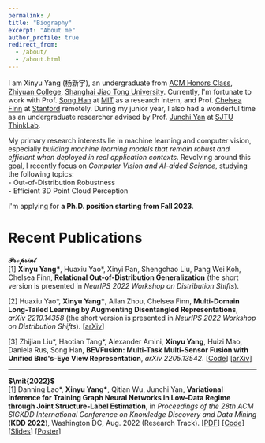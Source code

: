 ```yaml
---
permalink: /
title: "Biography"
excerpt: "About me"
author_profile: true
redirect_from: 
  - /about/
  - /about.html
---
```


I am Xinyu Yang (杨新宇), an undergraduate from [ACM Honors Class](https://acm.sjtu.edu.cn/home), [Zhiyuan College](http://zhiyuan.sjtu.edu.cn/), [Shanghai Jiao Tong University](https://en.sjtu.edu.cn/). Currently, I'm fortunate to work with Prof. [Song Han](https://songhan.mit.edu/) at [MIT](https://www.mit.edu/) as a research intern, and Prof. [Chelsea Finn](https://ai.stanford.edu/~cbfinn/) at [Stanford](https://www.stanford.edu/) remotely. During my junior year, I also had a wonderful time as an undergraduate researcher advised by Prof. [Junchi Yan](https://thinklab.sjtu.edu.cn/) at [SJTU ThinkLab](https://thinklab.sjtu.edu.cn/).  

My primary research interests lie in machine learning and computer vision, especially *building machine learning models that remain robust and efficient when deployed in real application contexts*. Revolving around this goal, I recently focus on *Computer Vision and AI-aided Science*, studying the following topics:  
	- Out-of-Distribution Robustness    
	- Efficient 3D Point Cloud Perception

I'm applying for **a Ph.D. position starting from Fall 2023**.

# Recent Publications

**$\mathcal{Preprint}$**  
[1] **Xinyu Yang\***, Huaxiu Yao\*, Xinyi Pan, Shengchao Liu, Pang Wei Koh, Chelsea Finn, **Relational Out‑of‑Distribution Generalization** (the short version is presented in *NeurIPS 2022 Workshop on Distribution Shifts*). 

[2] Huaxiu Yao\*, **Xinyu Yang\***, Allan Zhou, Chelsea Finn, **Multi-Domain Long-Tailed Learning by Augmenting Disentangled Representations**, *arXiv 2210.14358* (the short version is presented in *NeurIPS 2022 Workshop on Distribution Shifts*). [[arXiv](https://arxiv.org/abs/2210.14358)]

[3] Zhijian Liu\*, Haotian Tang\*, Alexander Amini, **Xinyu Yang**, Huizi Mao, Daniela Rus, Song Han, **BEVFusion: Multi-Task Multi-Sensor Fusion with Unified Bird's-Eye View Representation**, *arXiv 2205.13542*. [[Code](https://github.com/mit-han-lab/bevfusion)] [[arXiv](https://arxiv.org/abs/2205.13542)]  

***

**$\mit{2022}$**    
[1] Danning Lao\*, **Xinyu Yang\***, Qitian Wu, Junchi Yan, **Variational Inference for Training Graph Neural Networks in Low-Data Regime through Joint Structure-Label Estimation**, in *Proceedings of the 28th ACM SIGKDD International Conference on Knowledge Discovery and Data Mining* (**KDD 2022**), Washington DC, Aug. 2022 (Research Track). [[PDF](https://drive.google.com/file/d/1pA7xqpCt5MYxg2T8P6p9Mw8mg5mZ3LJV/view?usp=sharing)] [[Code](https://github.com/Thinklab-SJTU/WSGNN)] [[Slides](https://docs.google.com/presentation/d/1epb6Y3UGBj8_kRRCdnHc5C4wvUP3Ab2I/edit?usp=sharing&ouid=108762545294120972603&rtpof=true&sd=true)] [[Poster](https://docs.google.com/presentation/d/1WbIIvfnrBTviuIzHx9j69krNONwXqhyU/edit?usp=sharing&ouid=108762545294120972603&rtpof=true&sd=true)]
